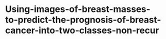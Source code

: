 # Using-images-of-breast-masses-to-predict-the-prognosis-of-breast-cancer-into-two-classes-non-recur